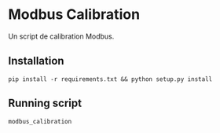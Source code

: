 # Modbus Calibration

Un script de calibration Modbus.

## Installation
```pip install -r requirements.txt && python setup.py install```

## Running script
```modbus_calibration```
